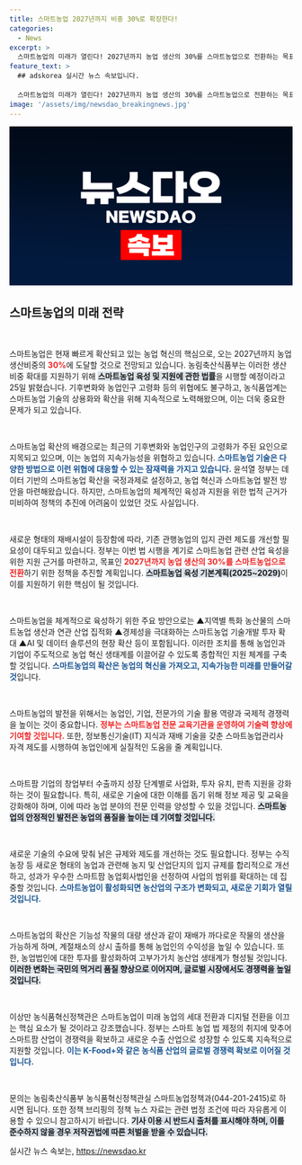 ```yaml
---
title: 스마트농업 2027년까지 비중 30%로 확장한다!
categories:
  - News
excerpt: >
  스마트농업의 미래가 열린다! 2027년까지 농업 생산의 30%를 스마트농업으로 전환하는 목표를 세운 정부가 스마트농업 법을 26일부터 시행한다. 기후 변화와 고령화에 대응하는 혁신적 기술의 확산, 그리고 농업의 디지털 전환이 기대된다.
feature_text: >
  ## adskorea 실시간 뉴스 속보입니다.

  스마트농업의 미래가 열린다! 2027년까지 농업 생산의 30%를 스마트농업으로 전환하는 목표를 세운 정부가 스마트농업 법을 26일부터 시행한다. 기후 변화와 고령화에 대응하는 혁신적 기술의 확산, 그리고 농업의 디지털 전환이 기대된다.
image: '/assets/img/newsdao_breakingnews.jpg'
---
```


<p><img src="/assets/img/newsdao_breakingnews.jpg" alt="adskorea 속보" /></p>

<h2 data-ke-size="size26">스마트농업의 미래 전략</h2>

<p data-ke-size="size16">&nbsp;</p>

<p>스마트농업은 현재 빠르게 확산되고 있는 농업 혁신의 핵심으로, 오는 2027년까지 농업 생산비중의 <b><span style="color: #ee2323;">30%</span></b>에 도달할 것으로 전망되고 있습니다. 농림축산식품부는 이러한 생산비중 확대를 지원하기 위해 <b><span style="background-color: #21538527;">스마트농업 육성 및 지원에 관한 법률</span></b>을 시행할 예정이라고 25일 밝혔습니다. 기후변화와 농업인구 고령화 등의 위협에도 불구하고, 농식품업계는 스마트농업 기술의 상용화와 확산을 위해 지속적으로 노력해왔으며, 이는 더욱 중요한 문제가 되고 있습니다.</p>

<p data-ke-size="size16">&nbsp;</p>

<p>스마트농업 확산의 배경으로는 최근의 기후변화와 농업인구의 고령화가 주된 요인으로 지목되고 있으며, 이는 농업의 지속가능성을 위협하고 있습니다. <b><span style="color: #1a5490;">스마트농업 기술은 다양한 방법으로 이런 위협에 대응할 수 있는 잠재력을 가지고 있습니다.</span></b> 윤석열 정부는 데이터 기반의 스마트농업 확산을 국정과제로 설정하고, 농업 혁신과 스마트농업 발전 방안을 마련해왔습니다. 하지만, 스마트농업의 체계적인 육성과 지원을 위한 법적 근거가 미비하여 정책의 추진에 어려움이 있었던 것도 사실입니다.</p>

<p data-ke-size="size16">&nbsp;</p>

<p>새로운 형태의 재배시설이 등장함에 따라, 기존 관행농업의 입지 관련 제도를 개선할 필요성이 대두되고 있습니다. 정부는 이번 법 시행을 계기로 스마트농업 관련 산업 육성을 위한 지원 근거를 마련하고, 목표인 <b><span style="color: #ee2323;">2027년까지 농업 생산의 30%를 스마트농업으로 전환</span></b>하기 위한 정책을 추진할 계획입니다. <b><span style="background-color: #21538527;">스마트농업 육성 기본계획(2025~2029)</span></b>이 이를 지원하기 위한 핵심이 될 것입니다.</p>

<p data-ke-size="size16">&nbsp;</p>

<p>스마트농업을 체계적으로 육성하기 위한 주요 방안으로는 ▲지역별 특화 농산물의 스마트농업 생산과 연관 산업 집적화 ▲경제성을 극대화하는 스마트농업 기술개발 투자 확대 ▲AI 및 데이터 솔루션의 현장 확산 등이 포함됩니다. 이러한 조치를 통해 농업인과 기업이 주도적으로 농업 혁신 생태계를 이끌어갈 수 있도록 종합적인 지원 체계를 구축할 것입니다. <b><span style="color: #1a5490;">스마트농업의 확산은 농업의 혁신을 가져오고, 지속가능한 미래를 만들어갈 것</span></b>입니다.</p>

<p data-ke-size="size16">&nbsp;</p>

<p>스마트농업의 발전을 위해서는 농업인, 기업, 전문가의 기술 활용 역량과 국제적 경쟁력을 높이는 것이 중요합니다. <b><span style="color: #ee2323;">정부는 스마트농업 전문 교육기관을 운영하여 기술력 향상에 기여할 것입니다.</span></b> 또한, 정보통신기술(IT) 지식과 재배 기술을 갖춘 스마트농업관리사 자격 제도를 시행하여 농업인에게 실질적인 도움을 줄 계획입니다.</p>

<p data-ke-size="size16">&nbsp;</p>

<p>스마트팜 기업의 창업부터 수출까지 성장 단계별로 사업화, 투자 유치, 판촉 지원을 강화하는 것이 필요합니다. 특히, 새로운 기술에 대한 이해를 돕기 위해 정보 제공 및 교육을 강화해야 하며, 이에 따라 농업 분야의 전문 인력을 양성할 수 있을 것입니다. <b><span style="background-color: #21538527;">스마트농업의 안정적인 발전은 농업의 품질을 높이는 데 기여할 것입니다.</span></b></p>

<p data-ke-size="size16">&nbsp;</p>

<p>새로운 기술의 수요에 맞춰 낡은 규제와 제도를 개선하는 것도 필요합니다. 정부는 수직농장 등 새로운 형태의 농업과 관련해 농지 및 산업단지의 입지 규제를 합리적으로 개선하고, 성과가 우수한 스마트팜 농업회사법인을 선정하여 사업의 범위를 확대하는 데 집중할 것입니다. <b><span style="color: #1a5490;">스마트농업이 활성화되면 농산업의 구조가 변화되고, 새로운 기회가 열릴 것입니다.</span></b></p>

<p data-ke-size="size16">&nbsp;</p>

<p>스마트농업의 확산은 기능성 작물의 대량 생산과 같이 재배가 까다로운 작물의 생산을 가능하게 하며, 계절채소의 상시 출하를 통해 농업인의 수익성을 높일 수 있습니다. 또한, 농업법인에 대한 투자를 활성화하여 고부가가치 농산업 생태계가 형성될 것입니다. <b><span style="background-color: #21538527;">이러한 변화는 국민의 먹거리 품질 향상으로 이어지며, 글로벌 시장에서도 경쟁력을 높일 것입니다.</span></b></p>

<p data-ke-size="size16">&nbsp;</p>

<p>이상만 농식품혁신정책관은 스마트농업이 미래 농업의 세대 전환과 디지털 전환을 이끄는 핵심 요소가 될 것이라고 강조했습니다. 정부는 스마트 농업 법 제정의 취지에 맞추어 스마트팜 산업이 경쟁력을 확보하고 새로운 수출 산업으로 성장할 수 있도록 지속적으로 지원할 것입니다. <b><span style="color: #1a5490;">이는 K-Food+와 같은 농식품 산업의 글로벌 경쟁력 확보로 이어질 것입니다.</span></b></p>

<p data-ke-size="size16">&nbsp;</p>

<p>문의는 농림축산식품부 농식품혁신정책관실 스마트농업정책과(044-201-2415)로 하시면 됩니다. 또한 정책 브리핑의 정책 뉴스 자료는 관련 법정 조건에 따라 자유롭게 이용할 수 있으니 참고하시기 바랍니다. <b><span style="background-color: #21538527;">기사 이용 시 반드시 출처를 표시해야 하며, 이를 준수하지 않을 경우 저작권법에 따른 처벌을 받을 수 있습니다.</span></b></p>
실시간 뉴스 속보는, <a href="https://newsdao.kr" rel="dofollow">https://newsdao.kr</a>


